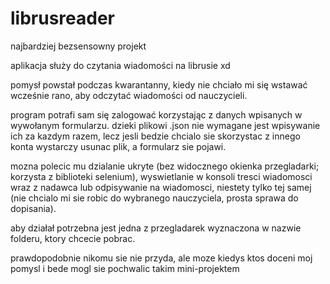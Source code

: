 # librusreader
najbardziej bezsensowny projekt


aplikacja służy do czytania wiadomości na librusie xd

pomysł powstał podczas kwarantanny, kiedy nie chciało mi się wstawać wcześnie rano, aby odczytać wiadomości od nauczycieli.

program potrafi sam się zalogować korzystając z danych wpisanych w wywołanym formularzu. dzieki plikowi .json nie wymagane jest wpisywanie ich za kazdym razem, lecz jesli bedzie chcialo sie skorzystac z innego konta wystarczy usunac plik, a formularz sie pojawi.

mozna polecic mu dzialanie ukryte (bez widocznego okienka przegladarki; korzysta z biblioteki selenium), wyswietlanie w konsoli tresci wiadomosci wraz z nadawca lub odpisywanie na wiadomosci, niestety tylko tej samej (nie chcialo mi sie robic do wybranego nauczyciela, prosta sprawa do dopisania).

aby działał potrzebna jest jedna z przegladarek wyznaczona w nazwie folderu, ktory chcecie pobrac.

prawdopodobnie nikomu sie nie przyda, ale moze kiedys ktos doceni moj pomysl i bede mogl sie pochwalic takim mini-projektem
